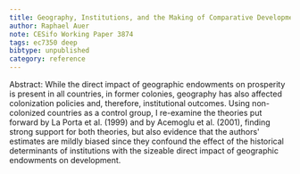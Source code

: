 ```yaml
---
title: Geography, Institutions, and the Making of Comparative Development
author: Raphael Auer
note: CESifo Working Paper 3874
tags: ec7350 deep
bibtype: unpublished
category: reference
---
```

Abstract: While the direct impact of geographic endowments on prosperity is present in all countries, in former colonies, geography has also affected colonization policies and, therefore, institutional outcomes. Using non-colonized countries as a control group, I re-examine the theories put forward by La Porta et al. (1999) and by Acemoglu et al. (2001), finding strong support for both theories, but also evidence that the authors' estimates are mildly biased since they confound the effect of the historical determinants of institutions with the sizeable direct impact of geographic endowments on development.
